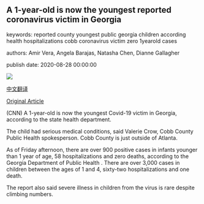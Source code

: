 ## A 1-year-old is now the youngest reported coronavirus victim in Georgia

keywords: reported county youngest public georgia children according health hospitalizations cobb coronavirus victim zero 1yearold cases

authors: Amir Vera, Angela Barajas, Natasha Chen, Dianne Gallagher

publish date: 2020-08-28 00:00:00

![](https://cdn.cnn.com/cnnnext/dam/assets/200130165125-corona-virus-cdc-image-super-tease.jpg)

[中文翻译](A%201-year-old%20is%20now%20the%20youngest%20reported%20coronavirus%20victim%20in%20Georgia_zh.md)

[Original Article](https://edition.cnn.com/2020/08/28/us/georgia-infant-death-coronavirus/index.html)

(CNN) A 1-year-old is now the youngest Covid-19 victim in Georgia, according to the state health department.

The child had serious medical conditions, said Valerie Crow, Cobb County Public Health spokesperson. Cobb County is just outside of Atlanta.

As of Friday afternoon, there are over 900 positive cases in infants younger than 1 year of age, 58 hospitalizations and zero deaths, according to the Georgia Department of Public Health . There are over 3,000 cases in children between the ages of 1 and 4, sixty-two hospitalizations and one death.

The report also said severe illness in children from the virus is rare despite climbing numbers.